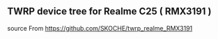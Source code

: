 ## TWRP device tree for  Realme C25 ( RMX3191 )
source From https://github.com/SKOCHE/twrp_realme_RMX3191